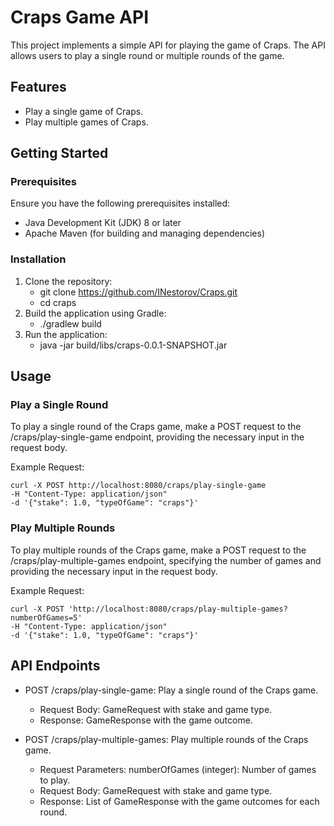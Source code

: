 # Craps Game API
This project implements a simple API for playing the game of Craps. 
The API allows users to play a single round or multiple rounds of the game.

## Features
* Play a single game of Craps.
* Play multiple games of Craps.

## Getting Started

### Prerequisites
Ensure you have the following prerequisites installed:
* Java Development Kit (JDK) 8 or later
* Apache Maven (for building and managing dependencies)

### Installation
1. Clone the repository:
   * git clone https://github.com/INestorov/Craps.git
   * cd craps
2. Build the application using Gradle:
   *   ./gradlew build
3. Run the application:
   * java -jar build/libs/craps-0.0.1-SNAPSHOT.jar

## Usage

### Play a Single Round
To play a single round of the Craps game, make a POST request to the /craps/play-single-game endpoint,
providing the necessary input in the request body.

Example Request:

    curl -X POST http://localhost:8080/craps/play-single-game
    -H "Content-Type: application/json"
    -d '{"stake": 1.0, "typeOfGame": "craps"}'

### Play Multiple Rounds

To play multiple rounds of the Craps game, make a POST request to the /craps/play-multiple-games endpoint, specifying the number of games and providing the necessary input in the request body.

Example Request:

    curl -X POST 'http://localhost:8080/craps/play-multiple-games?numberOfGames=5'
    -H "Content-Type: application/json"
    -d '{"stake": 1.0, "typeOfGame": "craps"}'

## API Endpoints

* POST /craps/play-single-game: Play a single round of the Craps game.
    * Request Body: GameRequest with stake and game type.
    * Response: GameResponse with the game outcome.


* POST /craps/play-multiple-games: Play multiple rounds of the Craps game.
    * Request Parameters: numberOfGames (integer): Number of games to play.
    * Request Body: GameRequest with stake and game type.
    * Response: List of GameResponse with the game outcomes for each round.
